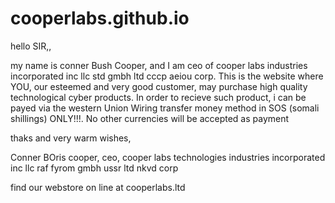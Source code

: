 # cooperlabs.github.io
hello SIR,,

my name is conner Bush Cooper, and I am ceo of cooper labs industries incorporated inc  llc std gmbh ltd cccp aeiou corp.
This is the website where YOU, our esteemed and very good customer, may purchase high quality technological cyber products. 
In order to recieve such product, i can be payed via the western Union Wiring transfer money method in SOS (somali shillings) ONLY!!!. 
No other currencies will be accepted as payment

thaks and very warm wishes, 

Conner BOris cooper, ceo, cooper labs technologies industries incorporated inc llc raf fyrom gmbh ussr ltd nkvd corp 

find our webstore on line at cooperlabs.ltd
